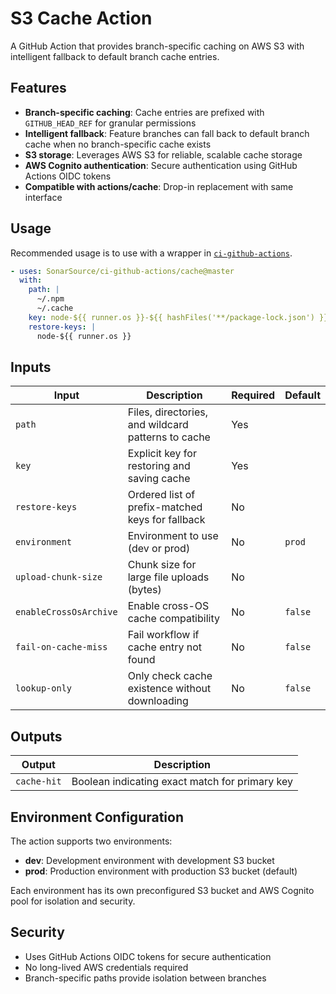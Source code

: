 # S3 Cache Action

A GitHub Action that provides branch-specific caching on AWS S3 with intelligent fallback to default branch cache entries.

## Features

- **Branch-specific caching**: Cache entries are prefixed with `GITHUB_HEAD_REF` for granular permissions
- **Intelligent fallback**: Feature branches can fall back to default branch cache when no branch-specific cache exists
- **S3 storage**: Leverages AWS S3 for reliable, scalable cache storage
- **AWS Cognito authentication**: Secure authentication using GitHub Actions OIDC tokens
- **Compatible with actions/cache**: Drop-in replacement with same interface

## Usage

Recommended usage is to use with a wrapper in [`ci-github-actions`](https://github.com/SonarSource/ci-github-actions/blob/master/cache/action.yml).

```yaml
- uses: SonarSource/ci-github-actions/cache@master
  with:
    path: |
      ~/.npm
      ~/.cache
    key: node-${{ runner.os }}-${{ hashFiles('**/package-lock.json') }}
    restore-keys: |
      node-${{ runner.os }}
```

## Inputs

| Input | Description | Required | Default |
|-------|-------------|----------|---------|
| `path` | Files, directories, and wildcard patterns to cache | Yes | |
| `key` | Explicit key for restoring and saving cache | Yes | |
| `restore-keys` | Ordered list of prefix-matched keys for fallback | No | |
| `environment` | Environment to use (dev or prod) | No | `prod` |
| `upload-chunk-size` | Chunk size for large file uploads (bytes) | No | |
| `enableCrossOsArchive` | Enable cross-OS cache compatibility | No | `false` |
| `fail-on-cache-miss` | Fail workflow if cache entry not found | No | `false` |
| `lookup-only` | Only check cache existence without downloading | No | `false` |

## Outputs

| Output | Description |
|--------|-------------|
| `cache-hit` | Boolean indicating exact match for primary key |

## Environment Configuration

The action supports two environments:

- **dev**: Development environment with development S3 bucket
- **prod**: Production environment with production S3 bucket (default)

Each environment has its own preconfigured S3 bucket and AWS Cognito pool for isolation and security.

## Security

- Uses GitHub Actions OIDC tokens for secure authentication
- No long-lived AWS credentials required
- Branch-specific paths provide isolation between branches
